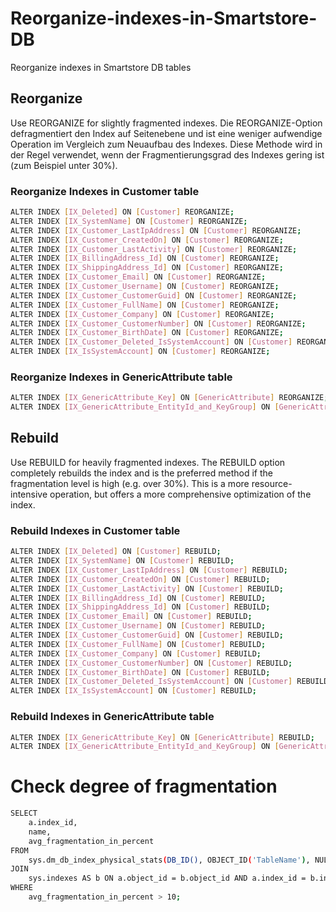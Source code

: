 # Reorganize-indexes-in-Smartstore-DB
Reorganize indexes in Smartstore DB tables

## Reorganize
Use REORGANIZE for slightly fragmented indexes.
Die REORGANIZE-Option defragmentiert den Index auf Seitenebene und ist eine weniger aufwendige Operation im Vergleich zum Neuaufbau des Indexes. Diese Methode wird in der Regel verwendet, wenn der Fragmentierungsgrad des Indexes gering ist (zum Beispiel unter 30%).

### Reorganize Indexes in Customer table
```bash
ALTER INDEX [IX_Deleted] ON [Customer] REORGANIZE;
ALTER INDEX [IX_SystemName] ON [Customer] REORGANIZE;
ALTER INDEX [IX_Customer_LastIpAddress] ON [Customer] REORGANIZE;
ALTER INDEX [IX_Customer_CreatedOn] ON [Customer] REORGANIZE;
ALTER INDEX [IX_Customer_LastActivity] ON [Customer] REORGANIZE;
ALTER INDEX [IX_BillingAddress_Id] ON [Customer] REORGANIZE;
ALTER INDEX [IX_ShippingAddress_Id] ON [Customer] REORGANIZE;
ALTER INDEX [IX_Customer_Email] ON [Customer] REORGANIZE;
ALTER INDEX [IX_Customer_Username] ON [Customer] REORGANIZE;
ALTER INDEX [IX_Customer_CustomerGuid] ON [Customer] REORGANIZE;
ALTER INDEX [IX_Customer_FullName] ON [Customer] REORGANIZE;
ALTER INDEX [IX_Customer_Company] ON [Customer] REORGANIZE;
ALTER INDEX [IX_Customer_CustomerNumber] ON [Customer] REORGANIZE;
ALTER INDEX [IX_Customer_BirthDate] ON [Customer] REORGANIZE;
ALTER INDEX [IX_Customer_Deleted_IsSystemAccount] ON [Customer] REORGANIZE;
ALTER INDEX [IX_IsSystemAccount] ON [Customer] REORGANIZE;
```

### Reorganize Indexes in GenericAttribute table
```bash
ALTER INDEX [IX_GenericAttribute_Key] ON [GenericAttribute] REORGANIZE;
ALTER INDEX [IX_GenericAttribute_EntityId_and_KeyGroup] ON [GenericAttribute] REORGANIZE;
```

## Rebuild
Use REBUILD for heavily fragmented indexes.
The REBUILD option completely rebuilds the index and is the preferred method if the fragmentation level is high (e.g. over 30%). This is a more resource-intensive operation, but offers a more comprehensive optimization of the index.

### Rebuild Indexes in Customer table
```bash
ALTER INDEX [IX_Deleted] ON [Customer] REBUILD;
ALTER INDEX [IX_SystemName] ON [Customer] REBUILD;
ALTER INDEX [IX_Customer_LastIpAddress] ON [Customer] REBUILD;
ALTER INDEX [IX_Customer_CreatedOn] ON [Customer] REBUILD;
ALTER INDEX [IX_Customer_LastActivity] ON [Customer] REBUILD;
ALTER INDEX [IX_BillingAddress_Id] ON [Customer] REBUILD;
ALTER INDEX [IX_ShippingAddress_Id] ON [Customer] REBUILD;
ALTER INDEX [IX_Customer_Email] ON [Customer] REBUILD;
ALTER INDEX [IX_Customer_Username] ON [Customer] REBUILD;
ALTER INDEX [IX_Customer_CustomerGuid] ON [Customer] REBUILD;
ALTER INDEX [IX_Customer_FullName] ON [Customer] REBUILD;
ALTER INDEX [IX_Customer_Company] ON [Customer] REBUILD;
ALTER INDEX [IX_Customer_CustomerNumber] ON [Customer] REBUILD;
ALTER INDEX [IX_Customer_BirthDate] ON [Customer] REBUILD;
ALTER INDEX [IX_Customer_Deleted_IsSystemAccount] ON [Customer] REBUILD;
ALTER INDEX [IX_IsSystemAccount] ON [Customer] REBUILD;
```





### Rebuild Indexes in GenericAttribute table
```bash
ALTER INDEX [IX_GenericAttribute_Key] ON [GenericAttribute] REBUILD;
ALTER INDEX [IX_GenericAttribute_EntityId_and_KeyGroup] ON [GenericAttribute] REBUILD;
```


# Check degree of fragmentation


```bash
SELECT
    a.index_id,
    name,
    avg_fragmentation_in_percent
FROM
    sys.dm_db_index_physical_stats(DB_ID(), OBJECT_ID('TableName'), NULL, NULL, 'LIMITED') AS a
JOIN
    sys.indexes AS b ON a.object_id = b.object_id AND a.index_id = b.index_id
WHERE
    avg_fragmentation_in_percent > 10;

```
